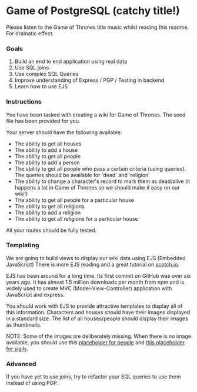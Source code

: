 # Game of PostgreSQL (catchy title!)

Please listen to the Game of Thrones title music whilst reading this readme. For dramatic effect. 


### Goals

1. Build an end to end application using real data
2. Use SQL joins
3. Use complex SQL Queries
4. Improve understanding of Express / PGP / Testing in backend
5. Learn how to use EJS  


### Instructions

You have been tasked with creating a wiki for Game of Thrones. The seed file has been provided for you. 

Your server should have the following available: 

- The ability to get all houses
- The ability to add a house
- The ability to get all people
- The ability to add a person
- The ability to get all people who pass a certain criteria (using queries). The queries should be available for 'dead' and 'religion' 
- The ability to change a character's record to mark them as dead/alive (it happens a lot in Game of Thrones so we should make it easy on our wiki!)
- The ability to get all people for a particular house
- The ability to get all religions
- The ability to add a religion
- The ability to get all religions for a particular house

All your routes should be fully tested.


### Templating

We are going to build views to display our wiki data using EJS (Embedded JavaScript) There is more EJS reading and a great tutorial on [scotch.io](https://scotch.io/tutorials/use-ejs-to-template-your-node-application).

EJS has been around for a long time. Its first commit on GitHub was over six years ago. It has almost 1.5 million downloads per month from npm and is widely used to create MVC (Model-View-Controller) application with JavaScript and express.

You should work with EJS to provide attractive templates to display all of this information. Characters and houses should have their images displayed in a standard size. The list of all houses/people should display their images as thumbnails. 

NOTE: Some of the images are deliberately missing. When there is no image available, you should use this [placeholder for people](http://vignette4.wikia.nocookie.net/gameofthrones/images/9/92/Faceless_Men_Histories_%26_Lore.png/revision/latest?cb=20160313030358) and [this placeholder for sigils](http://2.media.collegehumor.cvcdn.com/51/64/7692441a5ecc5bfc1b3925fd1cb2a98b-game-of-thrones-sigil-for-house-bluth.jpg). 


### Advanced

If you have yet to use joins, try to refactor your SQL queries to use them instead of using PGP.

